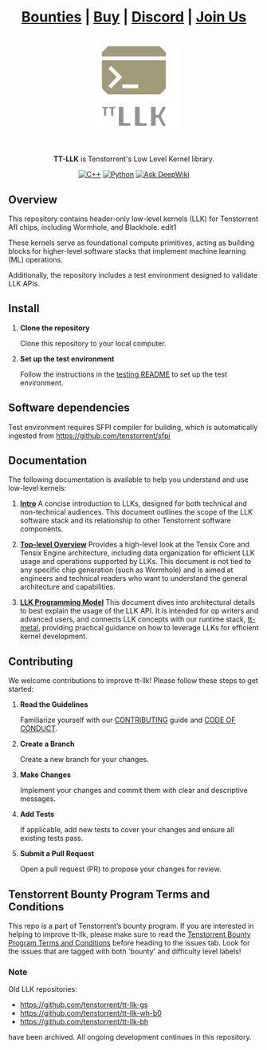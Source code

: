 <div align="center">
<h1>

[Bounties](https://github.com/tenstorrent/tt-llk/issues?q=is%3Aissue%20state%3Aopen%20label%3Abounty) | [Buy](https://tenstorrent.com/cards/) | [Discord](https://discord.gg/tvhGzHQwaj) | [Join Us](https://job-boards.greenhouse.io/tenstorrent)

</h1>

<img src="./docs/common/_static/tt_llk_refresh_llk_logo.png" alt="llk logo" height="180"/>

<br><br>
**TT-LLK** is Tenstorrent's Low Level Kernel library.

[![C++](https://img.shields.io/badge/C++-17-green.svg)](#)
[![Python](https://img.shields.io/badge/python-3.10-green.svg)](#)
[![Ask DeepWiki](https://deepwiki.com/badge.svg)](https://deepwiki.com/tenstorrent/tt-llk)
</div>

## Overview ##

This repository contains header-only low-level kernels (LLK) for Tenstorrent AfI chips, including Wormhole, and Blackhole. edit1

These kernels serve as foundational compute primitives, acting as building blocks for higher-level software stacks that implement machine learning (ML) operations.

Additionally, the repository includes a test environment designed to validate LLK APIs.

## Install ##

1. **Clone the repository**

    Clone this repository to your local computer.

2. **Set up the test environment**

    Follow the instructions in the [testing README](https://github.com/tenstorrent/tt-llk/blob/main/tests/README.md) to set up the test environment.

## Software dependencies ##

Test environment requires SFPI compiler for building, which is automatically ingested from <https://github.com/tenstorrent/sfpi>

## Documentation ##

The following documentation is available to help you understand and use low-level kernels:

1. **[Intro](docs/llk/l1/intro.md)**
   A concise introduction to LLKs, designed for both technical and non-technical audiences. This document outlines the scope of the LLK software stack and its relationship to other Tenstorrent software components.

2. **[Top-level Overview](docs/llk/l2/top_level_overview.md)**
   Provides a high-level look at the Tensix Core and Tensix Engine architecture, including data organization for efficient LLK usage and operations supported by LLKs. This document is not tied to any specific chip generation (such as Wormhole) and is aimed at engineers and technical readers who want to understand the general architecture and capabilities.

3. **[LLK Programming Model](docs/llk/l3/programming_model.md)**
   This document dives into architectural details to best explain the usage of the LLK API. It is intended for op writers and advanced users, and connects LLK concepts with our runtime stack, [tt-metal](https://github.com/tenstorrent/tt-metal), providing practical guidance on how to leverage LLKs for efficient kernel development.

## Contributing ##

We welcome contributions to improve tt-llk! Please follow these steps to get started:

1. **Read the Guidelines**

    Familiarize yourself with our [CONTRIBUTING](https://github.com/tenstorrent/tt-llk/blob/main/CONTRIBUTING.md) guide and [CODE OF CONDUCT](https://github.com/tenstorrent/tt-llk/blob/main/CODE_OF_CONDUCT.md).

2. **Create a Branch**

    Create a new branch for your changes.

3. **Make Changes**

    Implement your changes and commit them with clear and descriptive messages.

4. **Add Tests**

    If applicable, add new tests to cover your changes and ensure all existing tests pass.

5. **Submit a Pull Request**

    Open a pull request (PR) to propose your changes for review.

## Tenstorrent Bounty Program Terms and Conditions ##

This repo is a part of Tenstorrent’s bounty program. If you are interested in helping to improve tt-llk, please make sure to read the [Tenstorrent Bounty Program Terms and Conditions](https://docs.tenstorrent.com/bounty_terms.html) before heading to the issues tab. Look for the issues that are tagged with both 'bounty' and difficulty level labels!

### Note ###

Old LLK repositories:

- <https://github.com/tenstorrent/tt-llk-gs>
- <https://github.com/tenstorrent/tt-llk-wh-b0>
- <https://github.com/tenstorrent/tt-llk-bh>

have been archived. All ongoing development continues in this repository.

